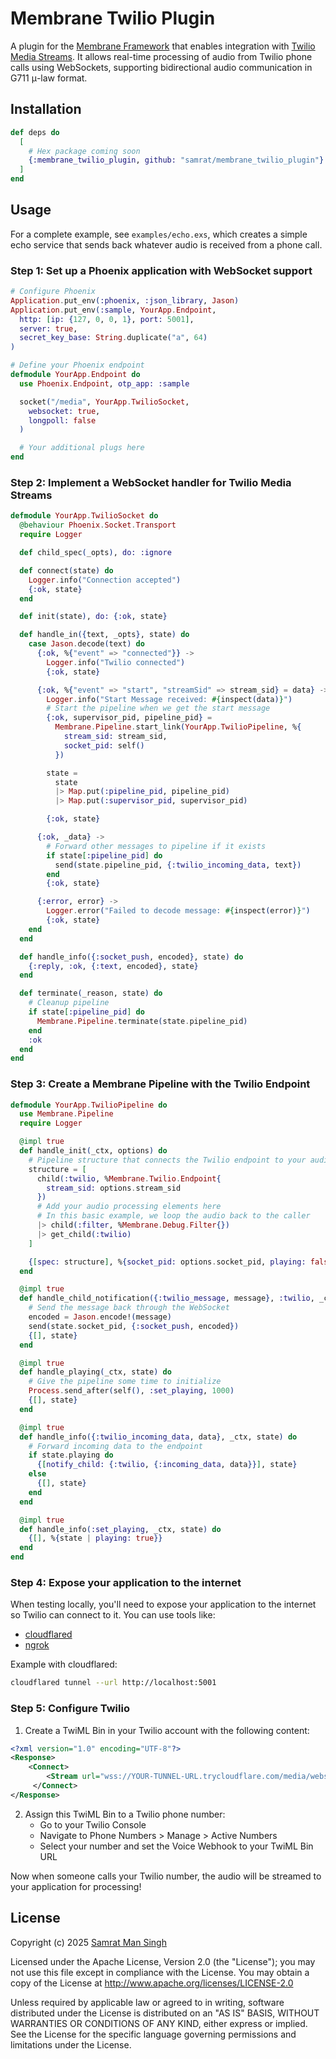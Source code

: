 # Membrane Twilio Plugin

A plugin for the [Membrane Framework](https://membrane.stream) that enables integration with [Twilio Media Streams](https://www.twilio.com/docs/voice/twiml/stream). It allows real-time processing of audio from Twilio phone calls using WebSockets, supporting bidirectional audio communication in G711 μ-law format.

## Installation

```elixir
def deps do
  [
    # Hex package coming soon
    {:membrane_twilio_plugin, github: "samrat/membrane_twilio_plugin"}
  ]
end
```

## Usage

For a complete example, see `examples/echo.exs`, which creates a simple echo service that sends back whatever audio is received from a phone call.

### Step 1: Set up a Phoenix application with WebSocket support

```elixir
# Configure Phoenix
Application.put_env(:phoenix, :json_library, Jason)
Application.put_env(:sample, YourApp.Endpoint,
  http: [ip: {127, 0, 0, 1}, port: 5001],
  server: true,
  secret_key_base: String.duplicate("a", 64)
)

# Define your Phoenix endpoint
defmodule YourApp.Endpoint do
  use Phoenix.Endpoint, otp_app: :sample

  socket("/media", YourApp.TwilioSocket,
    websocket: true,
    longpoll: false
  )

  # Your additional plugs here
end
```

### Step 2: Implement a WebSocket handler for Twilio Media Streams

```elixir
defmodule YourApp.TwilioSocket do
  @behaviour Phoenix.Socket.Transport
  require Logger

  def child_spec(_opts), do: :ignore

  def connect(state) do
    Logger.info("Connection accepted")
    {:ok, state}
  end

  def init(state), do: {:ok, state}

  def handle_in({text, _opts}, state) do
    case Jason.decode(text) do
      {:ok, %{"event" => "connected"}} ->
        Logger.info("Twilio connected")
        {:ok, state}

      {:ok, %{"event" => "start", "streamSid" => stream_sid} = data} ->
        Logger.info("Start Message received: #{inspect(data)}")
        # Start the pipeline when we get the start message
        {:ok, supervisor_pid, pipeline_pid} =
          Membrane.Pipeline.start_link(YourApp.TwilioPipeline, %{
            stream_sid: stream_sid,
            socket_pid: self()
          })

        state =
          state
          |> Map.put(:pipeline_pid, pipeline_pid)
          |> Map.put(:supervisor_pid, supervisor_pid)

        {:ok, state}

      {:ok, _data} ->
        # Forward other messages to pipeline if it exists
        if state[:pipeline_pid] do
          send(state.pipeline_pid, {:twilio_incoming_data, text})
        end
        {:ok, state}

      {:error, error} ->
        Logger.error("Failed to decode message: #{inspect(error)}")
        {:ok, state}
    end
  end

  def handle_info({:socket_push, encoded}, state) do
    {:reply, :ok, {:text, encoded}, state}
  end

  def terminate(_reason, state) do
    # Cleanup pipeline
    if state[:pipeline_pid] do
      Membrane.Pipeline.terminate(state.pipeline_pid)
    end
    :ok
  end
end
```

### Step 3: Create a Membrane Pipeline with the Twilio Endpoint

```elixir
defmodule YourApp.TwilioPipeline do
  use Membrane.Pipeline
  require Logger

  @impl true
  def handle_init(_ctx, options) do
    # Pipeline structure that connects the Twilio endpoint to your audio processing chain
    structure = [
      child(:twilio, %Membrane.Twilio.Endpoint{
        stream_sid: options.stream_sid
      })
      # Add your audio processing elements here
      # In this basic example, we loop the audio back to the caller
      |> child(:filter, %Membrane.Debug.Filter{})
      |> get_child(:twilio)
    ]

    {[spec: structure], %{socket_pid: options.socket_pid, playing: false}}
  end

  @impl true
  def handle_child_notification({:twilio_message, message}, :twilio, _ctx, state) do
    # Send the message back through the WebSocket
    encoded = Jason.encode!(message)
    send(state.socket_pid, {:socket_push, encoded})
    {[], state}
  end

  @impl true
  def handle_playing(_ctx, state) do
    # Give the pipeline some time to initialize
    Process.send_after(self(), :set_playing, 1000)
    {[], state}
  end

  @impl true
  def handle_info({:twilio_incoming_data, data}, _ctx, state) do
    # Forward incoming data to the endpoint
    if state.playing do
      {[notify_child: {:twilio, {:incoming_data, data}}], state}
    else
      {[], state}
    end
  end

  @impl true
  def handle_info(:set_playing, _ctx, state) do
    {[], %{state | playing: true}}
  end
end
```

### Step 4: Expose your application to the internet

When testing locally, you'll need to expose your application to the internet so Twilio can connect to it. You can use tools like:

- [cloudflared](https://developers.cloudflare.com/cloudflare-one/connections/connect-apps/install-and-setup/tunnel-guide/)
- [ngrok](https://ngrok.com/)

Example with cloudflared:
```bash
cloudflared tunnel --url http://localhost:5001
```

### Step 5: Configure Twilio

1. Create a TwiML Bin in your Twilio account with the following content:

```xml
<?xml version="1.0" encoding="UTF-8"?>
<Response>
    <Connect>
        <Stream url="wss://YOUR-TUNNEL-URL.trycloudflare.com/media/websocket" />
     </Connect>
</Response>
```

2. Assign this TwiML Bin to a Twilio phone number:
   - Go to your Twilio Console
   - Navigate to Phone Numbers > Manage > Active Numbers
   - Select your number and set the Voice Webhook to your TwiML Bin URL

Now when someone calls your Twilio number, the audio will be streamed to your application for processing!

## License
Copyright (c) 2025 [Samrat Man Singh](https://samrat.me)

Licensed under the Apache License, Version 2.0 (the "License"); you may not use this file except in compliance with the License. You may obtain a copy of the License at http://www.apache.org/licenses/LICENSE-2.0

Unless required by applicable law or agreed to in writing, software distributed under the License is distributed on an "AS IS" BASIS, WITHOUT WARRANTIES OR CONDITIONS OF ANY KIND, either express or implied. See the License for the specific language governing permissions and limitations under the License.

